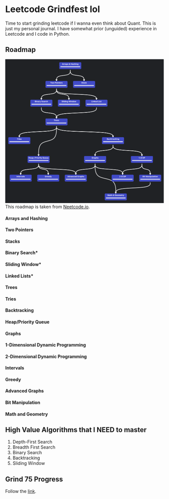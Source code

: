 # Leetcode Grindfest lol

Time to start grinding leetcode if I wanna even think about Quant. This is just my personal journal. I have somewhat prior (unguided) experience in Leetcode and I code in Python.

## Roadmap

![alt text](https://github.com/limjunan/lc-grind/blob/main/roadmap.png?raw=true])
This roadmap is taken from [Neetcode.io](https://neetcode.io/roadmap).

#### Arrays and Hashing

#### Two Pointers

#### Stacks

#### Binary Search\*

#### Sliding Window\*

#### Linked Lists\*

#### Trees

#### Tries

#### Backtracking

#### Heap/Priority Queue

#### Graphs

#### 1-Dimensional Dynamic Programming

#### 2-Dimensional Dynamic Programming

#### Intervals

#### Greedy

#### Advanced Graphs

#### Bit Manipulation

#### Math and Geometry

## High Value Algorithms that I NEED to master

1. Depth-First Search
2. Breadth First Search
3. Binary Search
4. Backtracking
5. Sliding Window

## Grind 75 Progress

Follow the [link](https://www.techinterviewhandbook.org/grind75).
